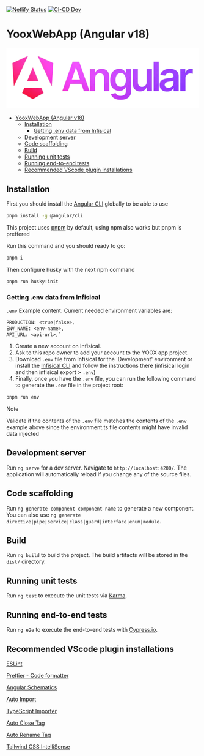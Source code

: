 [![Netlify Status](https://api.netlify.com/api/v1/badges/68695be5-069d-4cdc-9a24-c6fff93d42d8/deploy-status)](https://app.netlify.com/sites/financierayoox/deploys)
[![CI-CD Dev](https://github.com/JonathanRangelB/yoox-web-app/actions/workflows/ci.yml/badge.svg)](https://github.com/JonathanRangelB/yoox-web-app/actions/workflows/ci.yml)

# YooxWebApp (Angular v18)

![angularLogo](./src/assets/angular.webp)

<!--toc:start-->

- [YooxWebApp (Angular v18)](#yooxwebapp-angular-v18)
  - [Installation](#installation)
    - [Getting .env data from Infisical](#getting-env-data-from-infisical)
  - [Development server](#development-server)
  - [Code scaffolding](#code-scaffolding)
  - [Build](#build)
  - [Running unit tests](#running-unit-tests)
  - [Running end-to-end tests](#running-end-to-end-tests)
  - [Recommended VScode plugin installations](#recommended-vscode-plugin-installations)
  <!--toc:end-->

## Installation

First you should install the [Angular CLI](https://angular.io/cli) globally to be able to use

```bash
pnpm install -g @angular/cli
```

This project uses [pnpm](https://pnpm.io/) by default, using npm also works but pnpm is preffered

Run this command and you should ready to go:

```bash
pnpm i
```

Then configure husky with the next npm command

```bash
pnpm run husky:init
```

### Getting .env data from Infisical

`.env` Example content. Current needed environment variables are:

```text
PRODUCTION: <true|false>,
ENV_NAME: <env-name>,
API_URL: <api-url>,`
```

1. Create a new account on Infisical.
2. Ask to this repo owner to add your account to the YOOX app project.
3. Download `.env` file from Infisical for the 'Development' environment or install the [Infisical CLI](https://infisical.com/docs/cli/overview) and follow the instructions there (infisical login and then infisical export > `.env`)
4. Finally, once you have the `.env` file, you can run the following command to generate the `.env` file in the project root:

```bash
pnpm run env
```

> [!NOTE]
> Validate if the contents of the `.env` file matches the contents of the `.env` example above since the environment.ts file contents might have invalid data injected

## Development server

Run `ng serve` for a dev server. Navigate to `http://localhost:4200/`. The application will automatically reload if you change any of the source files.

## Code scaffolding

Run `ng generate component component-name` to generate a new component. You can also use `ng generate directive|pipe|service|class|guard|interface|enum|module`.

## Build

Run `ng build` to build the project. The build artifacts will be stored in the `dist/` directory.

## Running unit tests

Run `ng test` to execute the unit tests via [Karma](https://karma-runner.github.io).

## Running end-to-end tests

Run `ng e2e` to execute the end-to-end tests with [Cypress.io](https://www.cypress.io/).

## Recommended VScode plugin installations

[ESLint](https://marketplace.visualstudio.com/items?itemName=dbaeumer.vscode-eslint)

[Prettier - Code formatter](https://marketplace.visualstudio.com/items?itemName=esbenp.prettier-vscode)

[Angular Schematics](https://marketplace.visualstudio.com/items?itemName=cyrilletuzi.angular-schematics)

[Auto Import](https://marketplace.visualstudio.com/items?itemName=steoates.autoimport)

[TypeScript Importer](https://marketplace.visualstudio.com/items?itemName=pmneo.tsimporter)

[Auto Close Tag](https://marketplace.visualstudio.com/items?itemName=formulahendry.auto-close-tag)

[Auto Rename Tag](https://marketplace.visualstudio.com/items?itemName=formulahendry.auto-rename-tag)

[Tailwind CSS IntelliSense](https://marketplace.visualstudio.com/items?itemName=bradlc.vscode-tailwindcss)
